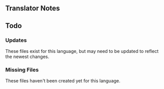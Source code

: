 
## Translator Notes

## Todo

### Updates  
These files exist for this language, but may need to be updated to reflect the newest changes.  
<!--MM:START (UPDATED:lang=es) --><!--MM:END-->
### Missing Files  
These files haven't been created yet for this language.  
<!--MM:START (CREATED:lang=es) --><!--MM:END-->
        